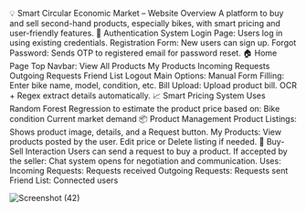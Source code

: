 💡 Smart Circular Economic Market – Website Overview
A platform to buy and sell second-hand products, especially bikes, with smart pricing and user-friendly features.
🔐 Authentication System
Login Page: Users log in using existing credentials.
Registration Form: New users can sign up.
Forgot Password: Sends OTP to registered email for password reset.
🏠 Home Page
Top Navbar:
View All Products
My Products
Incoming Requests
Outgoing Requests
Friend List
Logout
Main Options:
Manual Form Filling:
Enter bike name, model, condition, etc.
Bill Upload:
Upload product bill.
OCR + Regex extract details automatically.
📈 Smart Pricing System
Uses Random Forest Regression to estimate the product price based on:
Bike condition
Current market demand
📦 Product Management
Product Listings:
Shows product image, details, and a Request button.
My Products:
View products posted by the user.
Edit price or Delete listing if needed.
🤝 Buy-Sell Interaction
Users can send a request to buy a product.
If accepted by the seller:
Chat system opens for negotiation and communication.
Uses:
Incoming Requests: Requests received
Outgoing Requests: Requests sent
Friend List: Connected users



![Screenshot (42)](https://github.com/user-attachments/assets/f805d46e-7f4a-4e7c-9f72-fbec91896934)
